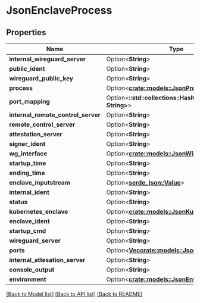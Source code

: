 # JsonEnclaveProcess

## Properties

Name | Type | Description | Notes
------------ | ------------- | ------------- | -------------
**internal_wireguard_server** | Option<**String**> |  | [optional]
**public_ident** | Option<**String**> |  | [optional]
**wireguard_public_key** | Option<**String**> |  | [optional]
**process** | Option<[**crate::models::JsonProcess**](json_Process.md)> |  | [optional]
**port_mapping** | Option<**::std::collections::HashMap<String, String>**> |  | [optional]
**internal_remote_control_server** | Option<**String**> |  | [optional]
**remote_control_server** | Option<**String**> |  | [optional]
**attestation_server** | Option<**String**> |  | [optional]
**signer_ident** | Option<**String**> |  | [optional]
**wg_interface** | Option<[**crate::models::JsonWireguardInterface**](json_WireguardInterface.md)> |  | [optional]
**startup_time** | Option<**String**> |  | [optional]
**ending_time** | Option<**String**> |  | [optional]
**enclave_inputstream** | Option<[**serde_json::Value**](.md)> |  | [optional]
**internal_ident** | Option<**String**> |  | [optional]
**status** | Option<**String**> |  | [optional]
**kubernetes_enclave** | Option<[**crate::models::JsonKubernetesEnclave**](json_KubernetesEnclave.md)> |  | [optional]
**enclave_ident** | Option<**String**> |  | [optional]
**startup_cmd** | Option<**String**> |  | [optional]
**wireguard_server** | Option<**String**> |  | [optional]
**ports** | Option<[**Vec<crate::models::JsonEnclavePort>**](json_EnclavePort.md)> |  | [optional]
**internal_attesation_server** | Option<**String**> |  | [optional]
**console_output** | Option<**String**> |  | [optional]
**environment** | Option<[**crate::models::JsonEnvironment**](json_Environment.md)> |  | [optional]

[[Back to Model list]](../README.md#documentation-for-models) [[Back to API list]](../README.md#documentation-for-api-endpoints) [[Back to README]](../README.md)


